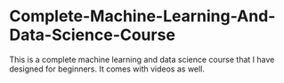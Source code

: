 # Complete-Machine-Learning-And-Data-Science-Course
This is a complete machine learning and data science course that I have designed for beginners. It comes with videos as well. 
